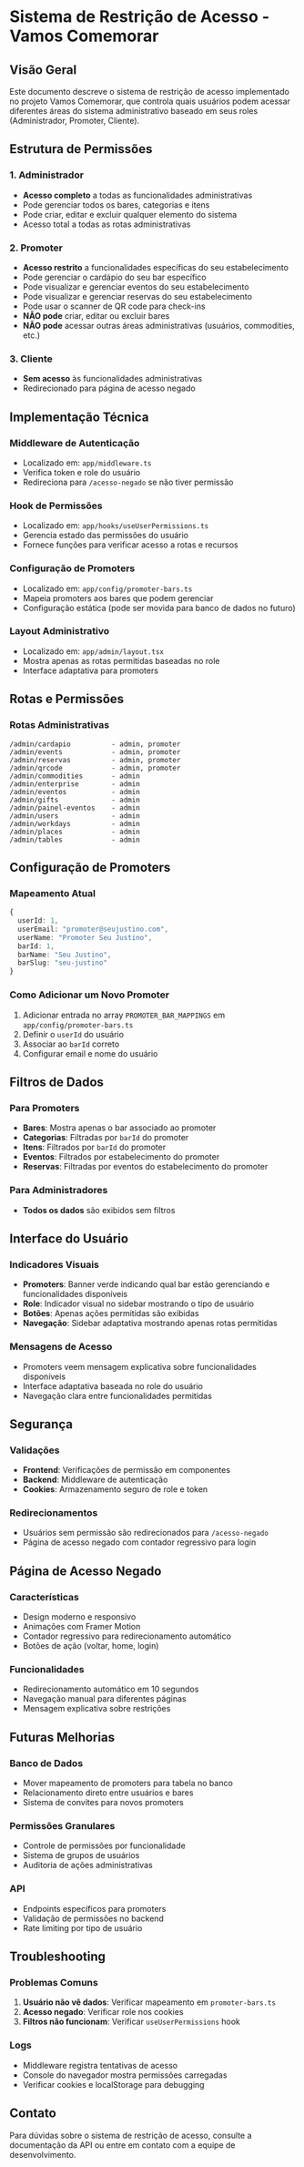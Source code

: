 # Sistema de Restrição de Acesso - Vamos Comemorar

## Visão Geral

Este documento descreve o sistema de restrição de acesso implementado no projeto Vamos Comemorar, que controla quais usuários podem acessar diferentes áreas do sistema administrativo baseado em seus roles (Administrador, Promoter, Cliente).

## Estrutura de Permissões

### 1. Administrador
- **Acesso completo** a todas as funcionalidades administrativas
- Pode gerenciar todos os bares, categorias e itens
- Pode criar, editar e excluir qualquer elemento do sistema
- Acesso total a todas as rotas administrativas

### 2. Promoter
- **Acesso restrito** a funcionalidades específicas do seu estabelecimento
- Pode gerenciar o cardápio do seu bar específico
- Pode visualizar e gerenciar eventos do seu estabelecimento
- Pode visualizar e gerenciar reservas do seu estabelecimento
- Pode usar o scanner de QR code para check-ins
- **NÃO pode** criar, editar ou excluir bares
- **NÃO pode** acessar outras áreas administrativas (usuários, commodities, etc.)

### 3. Cliente
- **Sem acesso** às funcionalidades administrativas
- Redirecionado para página de acesso negado

## Implementação Técnica

### Middleware de Autenticação
- Localizado em: `app/middleware.ts`
- Verifica token e role do usuário
- Redireciona para `/acesso-negado` se não tiver permissão

### Hook de Permissões
- Localizado em: `app/hooks/useUserPermissions.ts`
- Gerencia estado das permissões do usuário
- Fornece funções para verificar acesso a rotas e recursos

### Configuração de Promoters
- Localizado em: `app/config/promoter-bars.ts`
- Mapeia promoters aos bares que podem gerenciar
- Configuração estática (pode ser movida para banco de dados no futuro)

### Layout Administrativo
- Localizado em: `app/admin/layout.tsx`
- Mostra apenas as rotas permitidas baseadas no role
- Interface adaptativa para promoters

## Rotas e Permissões

### Rotas Administrativas
```
/admin/cardapio          - admin, promoter
/admin/events            - admin, promoter
/admin/reservas          - admin, promoter
/admin/qrcode            - admin, promoter
/admin/commodities       - admin
/admin/enterprise        - admin
/admin/eventos           - admin
/admin/gifts             - admin
/admin/painel-eventos    - admin
/admin/users             - admin
/admin/workdays          - admin
/admin/places            - admin
/admin/tables            - admin
```

## Configuração de Promoters

### Mapeamento Atual
```typescript
{
  userId: 1,
  userEmail: "promoter@seujustino.com",
  userName: "Promoter Seu Justino",
  barId: 1,
  barName: "Seu Justino",
  barSlug: "seu-justino"
}
```

### Como Adicionar um Novo Promoter
1. Adicionar entrada no array `PROMOTER_BAR_MAPPINGS` em `app/config/promoter-bars.ts`
2. Definir o `userId` do usuário
3. Associar ao `barId` correto
4. Configurar email e nome do usuário

## Filtros de Dados

### Para Promoters
- **Bares**: Mostra apenas o bar associado ao promoter
- **Categorias**: Filtradas por `barId` do promoter
- **Itens**: Filtrados por `barId` do promoter
- **Eventos**: Filtrados por estabelecimento do promoter
- **Reservas**: Filtradas por eventos do estabelecimento do promoter

### Para Administradores
- **Todos os dados** são exibidos sem filtros

## Interface do Usuário

### Indicadores Visuais
- **Promoters**: Banner verde indicando qual bar estão gerenciando e funcionalidades disponíveis
- **Role**: Indicador visual no sidebar mostrando o tipo de usuário
- **Botões**: Apenas ações permitidas são exibidas
- **Navegação**: Sidebar adaptativa mostrando apenas rotas permitidas

### Mensagens de Acesso
- Promoters veem mensagem explicativa sobre funcionalidades disponíveis
- Interface adaptativa baseada no role do usuário
- Navegação clara entre funcionalidades permitidas

## Segurança

### Validações
- **Frontend**: Verificações de permissão em componentes
- **Backend**: Middleware de autenticação
- **Cookies**: Armazenamento seguro de role e token

### Redirecionamentos
- Usuários sem permissão são redirecionados para `/acesso-negado`
- Página de acesso negado com contador regressivo para login

## Página de Acesso Negado

### Características
- Design moderno e responsivo
- Animações com Framer Motion
- Contador regressivo para redirecionamento automático
- Botões de ação (voltar, home, login)

### Funcionalidades
- Redirecionamento automático em 10 segundos
- Navegação manual para diferentes páginas
- Mensagem explicativa sobre restrições

## Futuras Melhorias

### Banco de Dados
- Mover mapeamento de promoters para tabela no banco
- Relacionamento direto entre usuários e bares
- Sistema de convites para novos promoters

### Permissões Granulares
- Controle de permissões por funcionalidade
- Sistema de grupos de usuários
- Auditoria de ações administrativas

### API
- Endpoints específicos para promoters
- Validação de permissões no backend
- Rate limiting por tipo de usuário

## Troubleshooting

### Problemas Comuns
1. **Usuário não vê dados**: Verificar mapeamento em `promoter-bars.ts`
2. **Acesso negado**: Verificar role nos cookies
3. **Filtros não funcionam**: Verificar `useUserPermissions` hook

### Logs
- Middleware registra tentativas de acesso
- Console do navegador mostra permissões carregadas
- Verificar cookies e localStorage para debugging

## Contato

Para dúvidas sobre o sistema de restrição de acesso, consulte a documentação da API ou entre em contato com a equipe de desenvolvimento.

